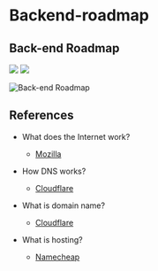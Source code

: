 # Backend-roadmap

## Back-end Roadmap 

[![](https://img.shields.io/badge/-Download%20PDF%20-0a0a0a.svg?style=flat&colorA=0a0a0a)](https://gum.co/backend-roadmap) [![](https://img.shields.io/badge/-Shareable%20Link%20-0a0a0a.svg?style=flat&colorA=0a0a0a)](https://roadmap.sh/backend)

![Back-end Roadmap](https://github.com/phanhuyanh/developer-roadmap/blob/master/img/backend.png?year-2021-2)

## References

- What does the Internet work?
  - [Mozilla](https://developer.mozilla.org/en-US/docs/Learn/Common_questions/How_does_the_Internet_work)
  
- How DNS works?
  - [Cloudflare](https://www.cloudflare.com/learning/dns/what-is-dns/)
  
- What is domain name?
  - [Cloudflare](https://www.cloudflare.com/learning/dns/glossary/what-is-a-domain-name/)

- What is hosting?
  - [Namecheap](https://www.namecheap.com/hosting/what-is-web-hosting-definition/)
